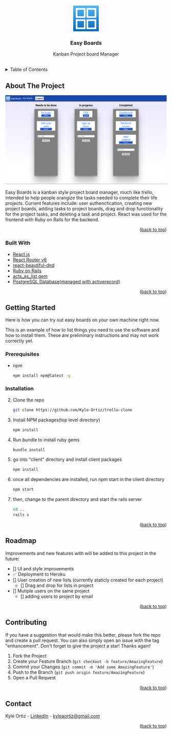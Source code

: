 <!-- PROJECT LOGO -->
<br />
<div align="center">
  <a href="images/logo.png">
    <img src="images/logo.png" alt="Logo" width="80" height="80">
  </a>

<h3 align="center">Easy Boards</h3>

  <p align="center">
    Kanban Project board Manager
    <br />
    <br />
    <!-- <a href="https://github.com/github_username/repo_name">View Demo</a>
    ·
    <a href="https://github.com/github_username/repo_name/issues">Report Bug</a>
    ·
    <a href="https://github.com/github_username/repo_name/issues">Request Feature</a> -->
  </p>
</div>



<!-- TABLE OF CONTENTS -->
<details>
  <summary>Table of Contents</summary>
  <ol>
    <li>
      <a href="#about-the-project">About The Project</a>
      <ul>
        <li><a href="#built-with">Built With</a></li>
      </ul>
    </li>
    <li>
      <a href="#getting-started">Getting Started</a>
      <ul>
        <li><a href="#prerequisites">Prerequisites</a></li>
        <li><a href="#installation">Installation</a></li>
      </ul>
    </li>
    <li><a href="#roadmap">Roadmap</a></li>
  </ol>
</details>



<!-- ABOUT THE PROJECT -->
## About The Project

<img src="images/screeenshot.png">

Easy Boards is a kanban style project board manager, much like trello, intended to help people orangize the tasks needed to complete their life projects. Current features include: user authenctication, creating new project boards, adding tasks to project boards, drag and drop functionality for the project tasks, and deleting a task and project. React was used for the frontend with Ruby on Rails for the backend. 

<p align="right">(<a href="#top">back to top</a>)</p>



### Built With
* [React.js](https://reactjs.org/)
* [React Router v6](https://reactrouter.com/docs/en/v6)
* [react-beautiful-dnd](https://github.com/atlassian/react-beautiful-dnd)
* [Ruby on Rails](https://rubyonrails.org/)
* [acts_as_list gem](https://github.com/brendon/acts_as_list)
* [PostgreSQL Database(managed with activerecord)](https://www.postgresql.org/)

<p align="right">(<a href="#top">back to top</a>)</p>



<!-- GETTING STARTED -->
## Getting Started

Here is how you can try out easy boards on your own machine right now. 

This is an example of how to list things you need to use the software and how to install them. These are preliminary instructions and may not work correctly yet.

### Prerequisites
* npm
  ```sh
  npm install npm@latest -g
  ```

### Installation
2. Clone the repo
   ```sh
   git clone https://github.com/Kyle-Ortiz/trello-clone
   ```
3. Install NPM packages(top level directory)
   ```sh
   npm install
   ```
4. Run bundle to install ruby gems
   ```sh
   bundle install
   ```
5. go into "client" directory and install client packages
   ```sh
   npm install
   ```
6. once all dependencies are installed, run npm start in the client directory
   ```sh
   npm start
   ```
7. then, change to the parent directory and start the rails server
   ```sh
   cd ..
   rails s
   ```
<p align="right">(<a href="#top">back to top</a>)</p>

<!-- ROADMAP -->
## Roadmap
Improvements and new features with will be added to this project in the future: 

- [] UI and style improvements
- ✅ Deployment to Heroku
- [] User creation of new lists (currently staticly created for each project)
    - [] Drag and drop for lists in project
- [] Mutiple users on the same project
    - [] adding users to project by email

<p align="right">(<a href="#top">back to top</a>)</p>



<!-- CONTRIBUTING -->
## Contributing
If you have a suggestion that would make this better, please fork the repo and create a pull request. You can also simply open an issue with the tag "enhancement".
Don't forget to give the project a star! Thanks again!

1. Fork the Project
2. Create your Feature Branch (`git checkout -b feature/AmazingFeature`)
3. Commit your Changes (`git commit -m 'Add some AmazingFeature'`)
4. Push to the Branch (`git push origin feature/AmazingFeature`)
5. Open a Pull Request

<p align="right">(<a href="#top">back to top</a>)</p>

<!-- CONTACT -->
## Contact

Kyle Ortiz - [LinkedIn](https://www.linkedin.com/in/kyleortiz/) - kyleaortiz@gmail.com

<p align="right">(<a href="#top">back to top</a>)</p>


<!-- MARKDOWN LINKS & IMAGES -->
<!-- https://www.markdownguide.org/basic-syntax/#reference-style-links -->
<!-- [contributors-shield]: https://img.shields.io/github/contributors/github_username/repo_name.svg?style=for-the-badge
[contributors-url]: https://github.com/github_username/repo_name/graphs/contributors
[forks-shield]: https://img.shields.io/github/forks/github_username/repo_name.svg?style=for-the-badge
[forks-url]: https://github.com/github_username/repo_name/network/members
[stars-shield]: https://img.shields.io/github/stars/github_username/repo_name.svg?style=for-the-badge
[stars-url]: https://github.com/github_username/repo_name/stargazers
[issues-shield]: https://img.shields.io/github/issues/github_username/repo_name.svg?style=for-the-badge
[issues-url]: https://github.com/github_username/repo_name/issues
[license-shield]: https://img.shields.io/github/license/github_username/repo_name.svg?style=for-the-badge
[license-url]: https://github.com/github_username/repo_name/blob/master/LICENSE.txt
[linkedin-shield]: https://img.shields.io/badge/-LinkedIn-black.svg?style=for-the-badge&logo=linkedin&colorB=555 -->
[linkedin-url]: https://linkedin.com/in/linkedin_username
[product-screenshot]: images/screenshot.png